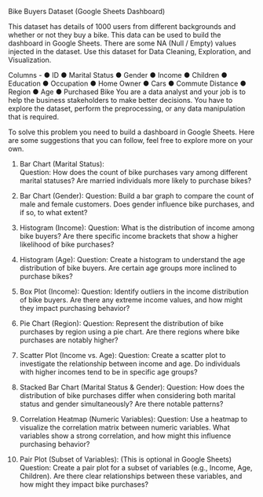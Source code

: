 Bike Buyers Dataset (Google Sheets Dashboard)

This dataset has details of 1000 users from different backgrounds and whether or not they buy a bike. This data can be used to build the dashboard in Google Sheets. There are some NA (Null / Empty) values injected in the dataset. Use this dataset for Data Cleaning, Exploration, and Visualization.

Columns -
●	ID 
●	Marital Status 
●	Gender 
●	Income 
●	Children 
●	Education 
●	Occupation 
●	Home Owner 
●	Cars 
●	Commute Distance 
●	Region 
●	Age 
●	Purchased Bike
You are a data analyst and your job is to help the business stakeholders to make better decisions. You have to explore the dataset, perform the preprocessing, or any data manipulation that is required. 

To solve this problem you need to build a dashboard in Google Sheets. Here are some suggestions that you can follow, feel free to explore more on your own.
1. Bar Chart (Marital Status):  
Question: How does the count of bike purchases vary among different marital statuses? Are married individuals more likely to purchase bikes?

3. Bar Chart (Gender):
Question: Build a bar graph to compare the count of male and female customers. Does gender influence bike purchases, and if so, to what extent?

4. Histogram (Income):
Question: What is the distribution of income among bike buyers? Are there specific income brackets that show a higher likelihood of bike purchases?

6. Histogram (Age):
Question: Create a histogram to understand the age distribution of bike buyers. Are certain age groups more inclined to purchase bikes?

8. Box Plot (Income):
Question: Identify outliers in the income distribution of bike buyers. Are there any extreme income values, and how might they impact purchasing behavior?

10. Pie Chart (Region):
Question: Represent the distribution of bike purchases by region using a pie chart. Are there regions where bike purchases are notably higher?

12. Scatter Plot (Income vs. Age):
Question: Create a scatter plot to investigate the relationship between income and age. Do individuals with higher incomes tend to be in specific age groups?

14. Stacked Bar Chart (Marital Status & Gender):
Question: How does the distribution of bike purchases differ when considering both marital status and gender simultaneously? Are there notable patterns?

16. Correlation Heatmap (Numeric Variables):
Question: Use a heatmap to visualize the correlation matrix between numeric variables. What variables show a strong correlation, and how might this influence purchasing behavior?

18. Pair Plot (Subset of Variables): (This is optional in Google Sheets)
Question: Create a pair plot for a subset of variables (e.g., Income, Age, Children). Are there clear relationships between these variables, and how might they impact bike purchases?
